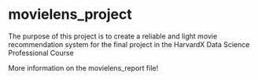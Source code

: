 # movielens_project

  The purpose of this project is to create a reliable and light movie recommendation system for the final project in the HarvardX Data Science Professional Course
  
  More information on the movielens_report file!
